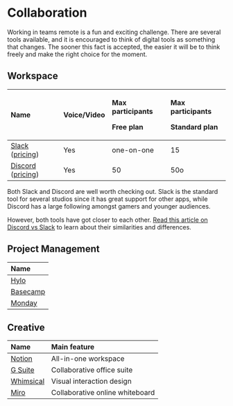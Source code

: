 # Collaboration

Working in teams remote is a fun and exciting challenge. There are several tools available, and it is encouraged to think of digital tools as something that changes. The sooner this fact is accepted, the easier it will be to think freely and make the right choice for the moment.

## Workspace

<table>
  <thead>
    <tr>
      <th style="text-align:left">Name</th>
      <th style="text-align:left">Voice/Video</th>
      <th style="text-align:left">
        <p>Max participants</p>
        <p>Free plan</p>
      </th>
      <th style="text-align:left">
        <p>Max participants</p>
        <p>Standard plan</p>
      </th>
    </tr>
  </thead>
  <tbody>
    <tr>
      <td style="text-align:left"><a href="https://slack.com/">Slack</a> (<a href="https://slack.com/intl/en-se/pricing">pricing</a>)</td>
      <td
      style="text-align:left">Yes</td>
        <td style="text-align:left">one-on-one</td>
        <td style="text-align:left">15</td>
    </tr>
    <tr>
      <td style="text-align:left"><a href="https://discord.com/">Discord</a> (<a href="https://discord.io/pricing">pricing</a>)</td>
      <td
      style="text-align:left">Yes</td>
        <td style="text-align:left">50</td>
        <td style="text-align:left">50o</td>
    </tr>
  </tbody>
</table>

Both Slack and Discord are well worth checking out. Slack is the standard  tool for several studios since it has great support for other apps, while Discord has a large following amongst gamers and younger audiences. 

However, both tools have got closer to each other. [Read this article on Discord vs Slack](https://www.chanty.com/blog/discord-vs-slack/) to learn about their similarities and differences.

## Project Management

| Name |
| :--- |
| [Hylo](https://www.hylo.com/) |
| [Basecamp](https://basecamp.com/) |
| [Monday](https://monday.com/) |

## Creative

| Name | Main feature |
| :--- | :--- |
| [Notion](https://www.notion.so/) | All-in-one workspace |
| [G Suite](https://gsuite.google.com/) | Collaborative office suite |
| [Whimsical](https://whimsical.com/) | Visual interaction design |
| [Miro](https://miro.com/) | Collaborative online whiteboard |



